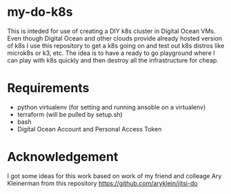 # my-do-k8s
This is inteded for use of creating a DIY k8s cluster in Digital Ocean VMs. Even though Digital Ocean and other clouds provide already hosted version of k8s I use this repository to get a k8s going on and test out k8s distros like microk8s or k3, etc. The idea is to have a ready to go playground where I can play with k8s quickly and then destroy all the infrastructure for cheap. 

# Requirements
- python virtualenv (for setting and running ansoble on a virtualenv)
- terraform (will be pulled by setup.sh)
- bash
- Digital Ocean Account and Personal Access Token


# Acknowledgement
I got some ideas for this work based on work of my friend and colleage Ary Kleinerman from this repository https://github.com/aryklein/jitsi-do